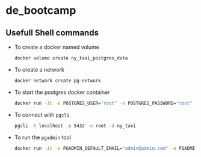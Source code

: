 # de_bootcamp


## Usefull Shell commands
* To create a docker named volume
    ```sh
    docker volume create ny_taxi_postgres_data
    ```

* To create a network
    ```sh
    docker network create pg-network
    ```
* To start the postgres docker container
    ```sh
    docker run -it -e POSTGRES_USER="root" -e POSTGRES_PASSWORD="root" -e POSTGRES_DB="ny_taxi" -v ny_taxi_postgres_data:/var/lib/postgresql/data -p 5432:5432 --network=pg-network postgres:13 
    ```
* To connect with `pgcli`
    ```sh
    pgcli -h localhost -p 5432 -u root -d ny_taxi
    ```

* To run the `pgadmin` tool
    ```sh
    docker run -it -e PGADMIN_DEFAULT_EMAIL="admin@admin.com" -e PGADMIN_DEFAULT_PASSWORD="root" -p 8080:80 --network=pg-network dpage/pgadmin4
    ```